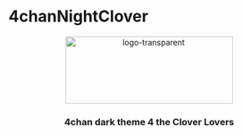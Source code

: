 # 4chanNightClover

<p align="center">
  <img width="300" height="120" alt="logo-transparent" src="https://github.com/user-attachments/assets/8f95984a-f563-4699-8ce2-0cb16f56d1d0" />
</p>

<h3 align="center">
  4chan dark theme 4 the Clover Lovers
</h3>
